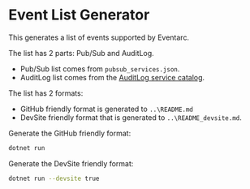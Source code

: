# Event List Generator

This generates a list of events supported by Eventarc.

The list has 2 parts: Pub/Sub and AuditLog.

* Pub/Sub list comes from `pubsub_services.json`.
* AuditLog list comes from the [AuditLog service
  catalog](https://raw.githubusercontent.com/googleapis/google-cloudevents/master/json/audit/service_catalog.json).

The list has 2 formats:

* GitHub friendly format is generated to `..\README.md`
* DevSite friendly format that is generated to `..\README_devsite.md`.

Generate the GitHub friendly format:

```sh
dotnet run
```

Generate the DevSite friendly format:

```sh
dotnet run --devsite true
```
